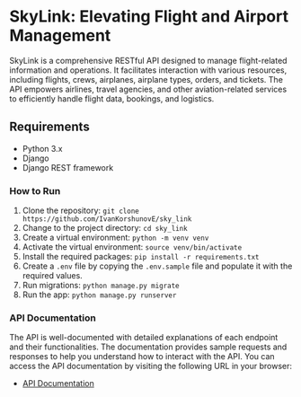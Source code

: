 # SkyLink: Elevating Flight and Airport Management

SkyLink is a comprehensive RESTful API designed to manage flight-related information and operations. It facilitates interaction with various resources, including flights, crews, airplanes, airplane types, orders, and tickets. The API empowers airlines, travel agencies, and other aviation-related services to efficiently handle flight data, bookings, and logistics.
## Requirements
- Python 3.x
- Django
- Django REST framework

### How to Run

1. Clone the repository: `git clone https://github.com/IvanKorshunovE/sky_link`
2. Change to the project directory: `cd sky_link`
3. Create a virtual environment: `python -m venv venv`
4. Activate the virtual environment: `source venv/bin/activate`
5. Install the required packages: `pip install -r requirements.txt`
6. Create a `.env` file by copying the `.env.sample` file and populate it with the required values.
7. Run migrations: `python manage.py migrate`
8. Run the app: `python manage.py runserver`

### API Documentation

The API is well-documented with detailed explanations of each endpoint and their functionalities. The documentation provides sample requests and responses to help you understand how to interact with the API. You can access the API documentation by visiting the following URL in your browser:
- [API Documentation](http://localhost:8000/api/schema/swagger-ui/)
